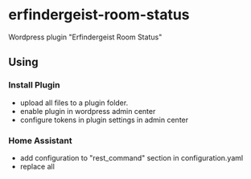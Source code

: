 # erfindergeist-room-status

Wordpress plugin "Erfindergeist Room Status"

## Using

### Install Plugin

- upload all files to a plugin folder.
- enable plugin in wordpress admin center
- configure tokens in plugin settings in admin center

### Home Assistant

- add configuration to "rest_command" section in configuration.yaml
- replace all <TEMPLATE> variables with values

```yml
rest_command:
egj_room_status_get:
    url: "https://<URL_TO_WORDPRESS>/wp-json/erfindergeist/v2/room-status"
    method: get
  egj_room_status_post:
    url: "https://<URL_TO_WORDPRESS>/wp-json/erfindergeist/v2/room-status?token=<TOKEN1>&token2=<TOKEN2>&token3=<TOKEN3>"
    method: post
    content_type: "application/json"
    payload: "{{ payload }}"
```

- add a automation that send some data to endpoint of plugin
- there are examples in the "homeAssistant" folder

### Wordpress add Open/Close State

- on any page:
- add a "individually HTML" block
- add following HTML to the block:

```HTML
<div id="erfindergeistRoomStatusContainer"></div>
```

will show a status if the door is open or close

### Wordpress add Battery Status

- on any page
- add a "individually HTML" block
- add following HTML to the block:

``` HTML
<script>
const erfindergeistRoomStatusHealthCheckSettings =
[
  {
    title: "Batterie Status",
    type: "Battery",
    mapping: {
      smokeAlertBattery: "Rauchmelder",
      floodAlertBattery: "Wassermelder",
      doorBattery: "Tür Sensor",
      lockWorkshopBattery: "Werkstatt Schloss",
      lockFrontDoorBattery: "Haustüre Schloss",
      lockAWOBattery: "Veranstaltungen Schloss",
      sensorA4F0Battery: "Sensor A4F0",
      sensorA5A8Battery: "Sensor A5A8"
    }
  }
]
</script>
<div id="erfindergeistRoomStatusHealthCheckContainer">
  // content will be automatically replaced
</div>
```
- will show BatteryState of all the sensor data

## dev

### serve with docker

- WORK IN PROGRESS
- copy the compose.yml to a empty folder
- bash: ```docker-compose up```
- docker downloads all dependencies and folder wordpress is created.
- go into "wordpress/wp-content/plugins" and clone a this project into this folder
- missing: how to enable /wp-json/

## Continuous Deploy

- ".github\workflows\"
- Stage bases CD Pipelines

## tests

- folder ./test
- install vscode extension `humao.rest-client`
- copy `.env.example`
- rename to `.env`
- add values to `.env`
- click "send request"